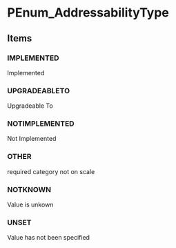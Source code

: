 # PEnum_AddressabilityType


<!-- end of short definition -->
## Items

### IMPLEMENTED
Implemented

### UPGRADEABLETO
Upgradeable To

### NOTIMPLEMENTED
Not Implemented

### OTHER
required category not on scale

### NOTKNOWN
Value is unkown

### UNSET
Value has not been specified
